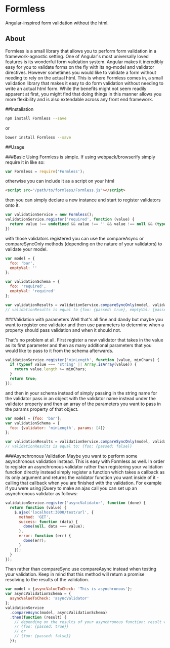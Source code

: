 # Formless
Angular-inspired form validation without the html.

## About
Formless is a small library that allows you to perform form validation in a framework-agnostic setting.  One of Angular's most universally loved features is its wonderful form validation system.  Angular makes it incredibly easy for you to validate forms on the fly with its ng-model and validator directives.  However sometimes you would like to validate a form without needing to rely on the actual html.  This is where Formless comes in, a small validation library that makes it easy to do form validation without needing to write an actual html form.  While the benefits might not seem readily apparent at first, you might find that doing things in this manner allows you more flexibility and is also extendable across any front end framework.   

##Installation
```sh
npm install Formless --save
```
or
```sh
bower install Formless --save
```

##Usage

###Basic
Using Formless is simple.  If using webpack/browserify simply require it in like so:
```js
var Formless = require('Formless');
```
otherwise you can include it as a script on your html
```html
<script src="/path/to/formless/Formless.js"></script>
```

then you can simply declare a new instance and start to register validators onto it.
```js
var validationService = new Formless();
validationService.register('required', function (value) {
  return value !== undefined && value !== '' && value !== null && (typeof value !== 'number' || !isNaN(value));
})
```

with those validators registered you can use the compareAsync or compareSyncOnly methods (depending on the nature of your validators) to validate your model.

```js
var model = {
  foo: 'bar', 
  emptyVal: ''
};

var validationSchema = {
  foo: 'required', 
  emptyVal: 'required'
};

var validationResults = validationService.compareSyncOnly(model, validationSchema);
// validationResults is equal to {foo: {passed: true}, emptyVal: {passed: false}}
```

###Validation with parameters
Well that's all fine and dandy but maybe you want to register one validator and then use parameters to determine when a property should pass validation and when it should not.

That's no problem at all.  First register a new validator that takes in the value as its first parameter and then as many additional parameters that you would like to pass to it from the schema afterwards.
```js
validationService.register('minLength', function (value, minChars) {
  if (typeof value === 'string' || Array.isArray(value)) {
    return value.length >= minChars;
  }
  return true;
});
```
and then in your schema instead of simply passing in the string name for the validator pass in an object with the validator name instead under the validator property and then an array of the parameters you want to pass in the params property of that object.
```js
var model = {foo: 'bar'};
var validationSchema = {
  foo: {validator: 'minLength', params: [4]}
};

var validationResults = validationService.compareSyncOnly(model, validationSchema);
// validationResults is equal to: {foo: {passed: false}}
```

###Asynchronous Validation
Maybe you want to perform some asynchronous validation instead. This is easy with Formless as well.  In order to register an asynchronous validator rather than registering your validation function directly instead simply register a function which takes a callback as its only argument and returns the validator function you want inside of it - calling that callback when you are finished with the validation.  For example if you were using jQuery to make an ajax call you can set up an asynchronous validator as follows:
```js
validationService.register('asyncValidator', function (done) {
  return function (value) {
    $.ajax('localhost:3000/test/url', {
      method: 'GET',
      success: function (data) {
        done(null, data === value);
      },
      error: function (err) {
        done(err);
      }
    });
  }
});
```
Then rather than compareSync use compareAsync instead when testing your validation.  Keep in mind that this method will return a promise resolving to the results of the validation.
```js
var model = {asyncValueToCheck: 'This is asynchronous'};
var asyncValidationSchema = {
  asyncValueToCheck: 'asyncValidator'
};
validationService
  .compareAsync(model, asyncValidationSchema)
  .then(function (result) {
    // depending on the results of your asynchronous function: result will either be 
    // {foo: {passed: true}} 
    // or
    // {foo: {passed: false}}
  });
```
